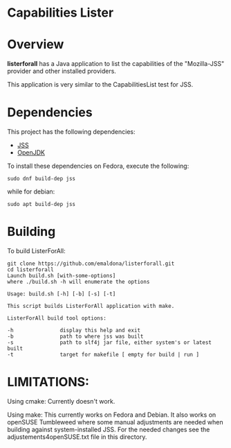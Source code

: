 Capabilities Lister
========================================

Overview
========================================

**listerforall** has a Java application to list the capabilities
of the "Mozilla-JSS" provider and other installed providers.

This application is very similar to the CapabilitiesList test for JSS.


Dependencies
========================================

This project has the following dependencies:

 - [JSS](https://github.com/dogtagpki/jss)
 - [OpenJDK](https://openjdk.java.net/)

To install these dependencies on Fedora, execute the following:

    sudo dnf build-dep jss

while for debian:

    sudo apt build-dep jss

Building
========================================
To build ListerForAll:

    git clone https://github.com/emaldona/listerforall.git
    cd listerforall
    Launch build.sh [with-some-options]
    where ./build.sh -h will enumerate the options

	Usage: build.sh [-h] [-b] [-s] [-t]

	This script builds ListerForAll application with make.

	ListerForAll build tool options:

	-h               display this help and exit
	-b               path to where jss was built
	-s               path to slf4j jar file, either system's or latest built
	-t               target for makefile [ empty for build | run ]

LIMITATIONS:
========================================
Using cmake:
Currently doesn't work.

Using make:
This currently works on Fedora and Debian. It also works on openSUSE Tumbleweed
where some manual adjustments are needed when building against system-installed
JSS. For the needed changes see the adjustements4openSUSE.txt file in this
directory.
